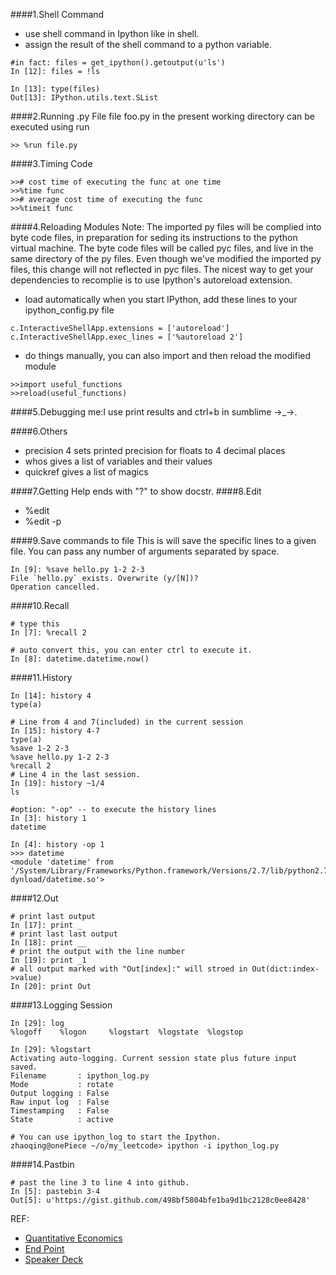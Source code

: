 ####1.Shell Command
* use shell command in Ipython like in shell.
* assign the result of the shell command to a python variable.

~~~
#in fact: files = get_ipython().getoutput(u'ls')
In [12]: files = !ls

In [13]: type(files)
Out[13]: IPython.utils.text.SList
~~~
####2.Running .py File
file foo.py in the present working directory can be executed using run

~~~shell
>> %run file.py
~~~
####3.Timing Code
~~~shell
>># cost time of executing the func at one time
>>%time func
>># average cost time of executing the func
>>%timeit func
~~~

####4.Reloading Modules
Note: The imported py files will be complied into byte code files, in preparation for seding its instructions to the python virtual machine. The byte code files will be called pyc files, and live in the same directory of the py files.
Even though we've modified the imported py files, this change will not reflected in pyc files.
The nicest way to get your dependencies to recomplie is to use Ipython's autoreload extension.

* load automatically when you start IPython, add these lines to your ipython_config.py file

~~~
c.InteractiveShellApp.extensions = ['autoreload']
c.InteractiveShellApp.exec_lines = ['%autoreload 2']
~~~

* do things manually, you can also import and then reload the modified module

~~~shell
>>import useful_functions
>>reload(useful_functions)
~~~

####5.Debugging
me:I use print results and ctrl+b in sumblime ->_->.

####6.Others
* precision 4 sets printed precision for floats to 4 decimal places
* whos gives a list of variables and their values
* quickref gives a list of magics

####7.Getting Help
ends with "?" to show docstr.
####8.Edit

* %edit
* %edit -p

####9.Save commands to file
This is will save the specific lines to a given file. You can pass any number of arguments separated by space.

~~~
In [9]: %save hello.py 1-2 2-3
File `hello.py` exists. Overwrite (y/[N])?
Operation cancelled.
~~~
####10.Recall
~~~
# type this
In [7]: %recall 2

# auto convert this, you can enter ctrl to execute it.
In [8]: datetime.datetime.now()
~~~
####11.History
~~~
In [14]: history 4
type(a)

# Line from 4 and 7(included) in the current session
In [15]: history 4-7
type(a)
%save 1-2 2-3
%save hello.py 1-2 2-3
%recall 2
# Line 4 in the last session.
In [19]: history ~1/4
ls

#option: "-op" -- to execute the history lines
In [3]: history 1
datetime

In [4]: history -op 1
>>> datetime
<module 'datetime' from '/System/Library/Frameworks/Python.framework/Versions/2.7/lib/python2.7/lib-dynload/datetime.so'>
~~~
####12.Out
~~~ipython
# print last output
In [17]: print _
# print last last output
In [18]: print __
# print the output with the line number
In [19]: print _1
# all output marked with "Out[index]:" will stroed in Out(dict:index->value)
In [20]: print Out
~~~
####13.Logging Session
~~~
In [29]: log
%logoff    %logon     %logstart  %logstate  %logstop

In [29]: %logstart
Activating auto-logging. Current session state plus future input saved.
Filename       : ipython_log.py
Mode           : rotate
Output logging : False
Raw input log  : False
Timestamping   : False
State          : active

# You can use ipython_log to start the Ipython.
zhaoqing@onePiece ~/o/my_leetcode> ipython -i ipython_log.py
~~~
####14.Pastbin
~~~
# past the line 3 to line 4 into github.
In [5]: pastebin 3-4
Out[5]: u'https://gist.github.com/498bf5804bfe1ba9d1bc2128c0ee8428'
~~~
REF:

* [Quantitative Economics](http://quant-econ.net/py/ipython.html)
* [End Point](http://blog.endpoint.com/2015/06/ipython-tips-and-tricks.html)
* [Speaker Deck](https://speakerdeck.com/zsiciarz/ipython-tips-tricks-magic)